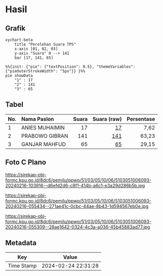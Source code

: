 # Hasil

## Grafik

```mermaid
xychart-beta
    title "Perolehan Suara TPS"
    x-axis [01, 02, 03]
    y-axis "Suara" 0 --> 141
    bar [17, 141, 65]
```

```mermaid
%%{init: {"pie": {"textPosition": 0.5}, "themeVariables": {"pieOuterStrokeWidth": "5px"}} }%%
pie showData
    "1" : 17
    "2" : 141
    "3" : 65
```

## Tabel

| No. | Nama Paslon    | Suara | Suara (raw) | Persentase |
|:--- |:-------------- | -----:| -----------:| ----------:|
| 1   | ANIES MUHAIMIN | 17    | [17][p-1]   | 7,62       |
| 2   | PRABOWO GIBRAN | 141   | [141][p-2]  | 63,23      |
| 3   | GANJAR MAHFUD  | 65    | [65][p-3]   | 29,15      |


[p-1]: https://github.com/gigit-pemilu/pemilu-2024-51-bali/blob/main/pilpres/hitung-suara/sub/51-bali/sub/03-badung/sub/05-kuta-selatan/sub/1006-jimbaran/sub/093-tps/sub/paslon-1.txt
[p-2]: https://github.com/gigit-pemilu/pemilu-2024-51-bali/blob/main/pilpres/hitung-suara/sub/51-bali/sub/03-badung/sub/05-kuta-selatan/sub/1006-jimbaran/sub/093-tps/sub/paslon-2.txt
[p-3]: https://github.com/gigit-pemilu/pemilu-2024-51-bali/blob/main/pilpres/hitung-suara/sub/51-bali/sub/03-badung/sub/05-kuta-selatan/sub/1006-jimbaran/sub/093-tps/sub/paslon-3.txt

## Foto C Plano

https://sirekap-obj-formc.kpu.go.id/8dc6/pemilu/ppwp/51/03/05/10/06/5103051006093-20240216-103916--d6efd2d6-c8f1-414b-a6c1-e3a29d286b5b.jpg

https://sirekap-obj-formc.kpu.go.id/8dc6/pemilu/ppwp/51/03/05/10/06/5103051006093-20240216-055434--271ae41c-0cbc-44ae-8b43-1d594567eb0e.jpg

https://sirekap-obj-formc.kpu.go.id/8dc6/pemilu/ppwp/51/03/05/10/06/5103051006093-20240216-055309--28ae1642-0324-4c3a-a036-45b45883ad77.jpg


## Metadata

| Key        | Value               |
| ---------- | ------------------- |
| Time Stamp | 2024-02-24 22:31:28 |



